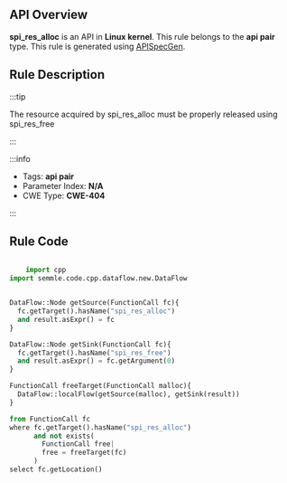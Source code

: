 ---
---


## API Overview
**spi_res_alloc** is an API in **Linux kernel**. This rule belongs to the **api pair** type. This rule is generated using [APISpecGen](../../tools/APISpecGen).
## Rule Description

:::tip

The resource acquired by spi_res_alloc must be properly released using spi_res_free

:::

:::info

- Tags: **api pair**
- Parameter Index: **N/A**
- CWE Type: **CWE-404**

:::

## Rule Code
```python

    import cpp
import semmle.code.cpp.dataflow.new.DataFlow


DataFlow::Node getSource(FunctionCall fc){
  fc.getTarget().hasName("spi_res_alloc")
  and result.asExpr() = fc
}

DataFlow::Node getSink(FunctionCall fc){
  fc.getTarget().hasName("spi_res_free")
  and result.asExpr() = fc.getArgument(0)
}

FunctionCall freeTarget(FunctionCall malloc){
  DataFlow::localFlow(getSource(malloc), getSink(result))
}

from FunctionCall fc
where fc.getTarget().hasName("spi_res_alloc")
      and not exists(
        FunctionCall free| 
        free = freeTarget(fc)
      )
select fc.getLocation()

    
```